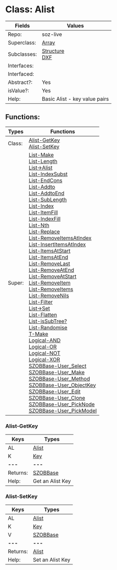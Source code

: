 
# Class:	Alist

| Fields | Values |
| --------- | --------- |
| Repo: | soz-live |
| Superclass: | [Array](Array.html) |
| Subclasses: | [Structure](Structure.html) <br> [DXF](DXF.html) |
| Interfaces: |  |
| Interfaced: |  |
| Abstract?: | Yes |
| isValue?: | Yes |
| Help: | Basic Alist - key value pairs |


## Functions:

| Types | Functions |
| --------- | --------- |
| Class: | [Alist-GetKey](#Alist-GetKey) <br> [Alist-SetKey](#Alist-SetKey) |
| Super: | [List-Make](List.html) <br> [List-Length](List.html) <br> [List->Alist](List.html) <br> [List-IndexSubst](List.html) <br> [List-EndCons](List.html) <br> [List-Addto](List.html) <br> [List-AddtoEnd](List.html) <br> [List-SubLength](List.html) <br> [List-Index](List.html) <br> [List-ItemFill](List.html) <br> [List-IndexFill](List.html) <br> [List-Nth](List.html) <br> [List-Replace](List.html) <br> [List-RemoveItemsAtIndex](List.html) <br> [List-InsertItemsAtIndex](List.html) <br> [List-ItemsAtStart](List.html) <br> [List-ItemsAtEnd](List.html) <br> [List-RemoveLast](List.html) <br> [List-RemoveAtEnd](List.html) <br> [List-RemoveAtStart](List.html) <br> [List-RemoveItem](List.html) <br> [List-RemoveItems](List.html) <br> [List-RemoveNils](List.html) <br> [List-Filter](List.html) <br> [List->Set](List.html) <br> [List-Flatten](List.html) <br> [List-isSubTree?](List.html) <br> [List-Randomise](List.html) <br> [T-Make](T.html) <br> [Logical-AND](Logical.html) <br> [Logical-OR](Logical.html) <br> [Logical-NOT](Logical.html) <br> [Logical-XOR](Logical.html) <br> [SZOBBase-User_Select](SZOBBase.html) <br> [SZOBBase-User_Make](SZOBBase.html) <br> [SZOBBase-User_Method](SZOBBase.html) <br> [SZOBBase-User_ObjectKey](SZOBBase.html) <br> [SZOBBase-User_Edit](SZOBBase.html) <br> [SZOBBase-User_Clone](SZOBBase.html) <br> [SZOBBase-User_PickNode](SZOBBase.html) <br> [SZOBBase-User_PickModel](SZOBBase.html) |


### Alist-GetKey

| Keys | Types |
| --------- | --------- |
| AL | [Alist](Alist.html) |
| K | [Key](Key.html) |
| **---** | **---** |
| Returns: | [SZOBBase](SZOBBase.html) |
| Help: | Get an Alist Key |

### Alist-SetKey

| Keys | Types |
| --------- | --------- |
| AL | [Alist](Alist.html) |
| K | [Key](Key.html) |
| V | [SZOBBase](SZOBBase.html) |
| **---** | **---** |
| Returns: | [Alist](Alist.html) |
| Help: | Set an Alist Key |

